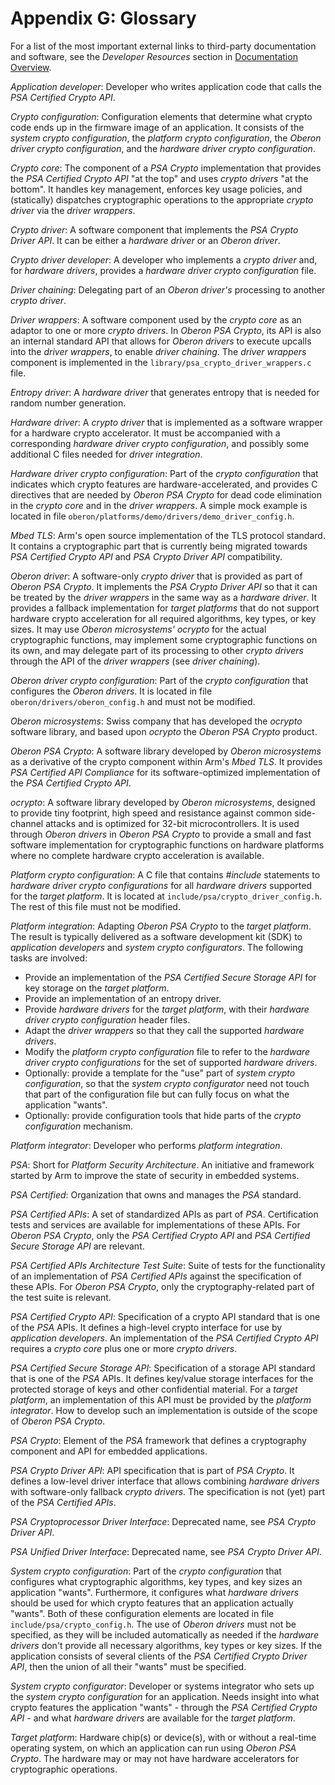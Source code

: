 # Appendix G: Glossary

For a list of the most important external links to third-party documentation and
software, see the _Developer Resources_ section in
[Documentation Overview](Documentation_Overview.md).

_Application developer_: Developer who writes application code that calls the
_PSA Certified Crypto API_.

_Crypto configuration_: Configuration elements that determine what crypto code
ends up in the firmware image of an application. It consists of the _system
crypto configuration_, the _platform crypto configuration_, the _Oberon driver
crypto configuration_, and the _hardware driver crypto configuration_.

_Crypto core_: The component of a _PSA Crypto_ implementation that provides the
_PSA Certified Crypto API_ "at the top" and uses _crypto drivers_ "at the
bottom". It handles key management, enforces key usage policies, and (statically)
dispatches cryptographic operations to the appropriate _crypto driver_ via the
_driver wrappers_.

_Crypto driver_: A software component that implements the _PSA Crypto Driver
API_. It can be either a _hardware driver_ or an _Oberon driver_.

_Crypto driver developer_: A developer who implements a _crypto driver_ and, for
_hardware drivers_, provides a _hardware driver crypto configuration_ file.

_Driver chaining_: Delegating part of an _Oberon driver's_ processing to another
_crypto driver_.

_Driver wrappers_: A software component used by the _crypto core_ as an adaptor
to one or more _crypto drivers_. In _Oberon PSA Crypto_, its API is also an
internal standard API that allows for _Oberon drivers_ to execute upcalls into
the _driver wrappers_, to enable _driver chaining_. The _driver wrappers_
component is implemented in the `library/psa_crypto_driver_wrappers.c` file.

_Entropy driver_: A _hardware driver_ that generates entropy that is needed for
random number generation.

_Hardware driver_: A _crypto driver_ that is implemented as a software wrapper
for a hardware crypto accelerator. It must be accompanied with a corresponding
_hardware driver crypto configuration_, and possibly some additional C files
needed for _driver integration_.

_Hardware driver crypto configuration_: Part of the _crypto configuration_ that
indicates which crypto features are hardware-accelerated, and provides C
directives that are needed by _Oberon PSA Crypto_ for dead code elimination in
the _crypto core_ and in the _driver wrappers_. A simple mock example is located
in file `oberon/platforms/demo/drivers/demo_driver_config.h`.

_Mbed TLS_: Arm's open source implementation of the TLS protocol standard. It
contains a cryptographic part that is currently being migrated towards _PSA
Certified Crypto API_ and _PSA Crypto Driver API_ compatibility.

_Oberon driver_: A software-only _crypto driver_ that is provided as part of
_Oberon PSA Crypto_. It implements the _PSA Crypto Driver API_ so that it can be
treated by the _driver wrappers_ in the same way as a _hardware driver_. It
provides a fallback implementation for _target platforms_ that do not support
hardware crypto acceleration for all required algorithms, key types, or key
sizes. It may use _Oberon microsystems'_ _ocrypto_ for the actual cryptographic
functions, may implement some cryptographic functions on its own, and may
delegate part of its processing to other _crypto drivers_ through the API of
the _driver wrappers_ (see _driver chaining_).

_Oberon driver crypto configuration_: Part of the _crypto configuration_ that
configures the _Oberon drivers_. It is located in file
`oberon/drivers/oberon_config.h` and must not be modified.

_Oberon microsystems_: Swiss company that has developed the _ocrypto_ software
library, and based upon _ocrypto_ the _Oberon PSA Crypto_ product.

_Oberon PSA Crypto_: A software library developed by _Oberon microsystems_ as a
derivative of the crypto component within Arm's _Mbed TLS_. It provides _PSA
Certified API Compliance_ for its software-optimized implementation of the _PSA
Certified Crypto API_.

_ocrypto_: A software library developed by _Oberon microsystems_, designed to
provide tiny footprint, high speed and resistance against common side-channel
attacks and is optimized for 32-bit microcontrollers. It is used through
_Oberon drivers_ in _Oberon PSA Crypto_ to provide a small and fast software
implementation for cryptographic functions on hardware platforms where no
complete hardware crypto acceleration is available.

_Platform crypto configuration_: A C file that contains _#include_ statements to
_hardware driver crypto configurations_ for all _hardware drivers_ supported for
the _target platform_. It is located at `include/psa/crypto_driver_config.h`.
The rest of this file must not be modified.

_Platform integration_: Adapting _Oberon PSA Crypto_ to the _target platform_.
The result is typically delivered as a software development kit (SDK) to
_application developers_ and _system crypto configurators_. The following tasks
are involved:

- Provide an implementation of the _PSA Certified Secure Storage API_ for key
storage on the _target platform_.
- Provide an implementation of an entropy driver.
- Provide _hardware drivers_ for the _target platform_, with their _hardware
driver crypto configuration_ header files.
- Adapt the _driver wrappers_ so that they call the supported _hardware drivers_.
- Modify the _platform crypto configuration_ file to refer to the _hardware
driver crypto configurations_ for the set of supported _hardware drivers_.
- Optionally: provide a template for the "use" part of _system crypto
configuration_, so that the _system crypto configurator_ need not touch that part
of the configuration file but can fully focus on what the application "wants".
- Optionally: provide configuration tools that hide parts of the _crypto
configuration_ mechanism.

_Platform integrator_: Developer who performs _platform integration_.

_PSA_: Short for _Platform Security Architecture_. An initiative and framework
started by Arm to improve the state of security in embedded systems.

_PSA Certified_: Organization that owns and manages the _PSA_ standard.

_PSA Certified APIs_: A set of standardized APIs as part of _PSA_. Certification
tests and services are available for implementations of these APIs. For _Oberon
PSA Crypto_, only the _PSA Certified Crypto API_ and _PSA Certified Secure
Storage API_ are relevant.

_PSA Certified APIs Architecture Test Suite_: Suite of tests for the
functionality of an implementation of _PSA Certified APIs_ against the
specification of these APIs. For _Oberon PSA Crypto_, only the
cryptography-related part of the test suite is relevant.

_PSA Certified Crypto API_: Specification of a crypto API standard that is one of
the _PSA_ APIs. It defines a high-level crypto interface for use by _application
developers_. An implementation of the _PSA Certified Crypto API_ requires a
_crypto core_ plus one or more _crypto drivers_.

_PSA Certified Secure Storage API_: Specification of a storage API standard that
is one of the _PSA_ APIs. It defines key/value storage interfaces for the
protected storage of keys and other confidential material. For a _target
platform_, an implementation of this API must be provided by the _platform
integrator_. How to develop such an implementation is outside of the scope of
_Oberon PSA Crypto_.

_PSA Crypto_: Element of the _PSA_ framework that defines a cryptography
component and API for embedded applications.

_PSA Crypto Driver API_: API specification that is part of _PSA Crypto_. It
defines a low-level driver interface that allows combining _hardware drivers_
with software-only fallback _crypto drivers_. The specification is not (yet)
part of the _PSA Certified APIs_.

_PSA Cryptoprocessor Driver Interface_: Deprecated name, see _PSA Crypto Driver
API_.

_PSA Unified Driver Interface_: Deprecated name, see _PSA Crypto Driver API_.

_System crypto configuration_: Part of the _crypto configuration_ that configures
what cryptographic algorithms, key types, and key sizes an application "wants".
Furthermore, it configures what _hardware drivers_ should be used for which
crypto features that an application actually "wants". Both of these configuration
elements are located in file `include/psa/crypto_config.h`. The use of _Oberon
drivers_ must not be specified, as they will be included automatically as needed
if the _hardware drivers_ don't provide all necessary algorithms, key types or
key sizes. If the application consists of several clients of the _PSA Certified
Crypto Driver API_, then the union of all their "wants" must be specified.

_System crypto configurator_: Developer or systems integrator who sets up the
_system crypto configuration_ for an application. Needs insight into what crypto
features the application "wants" - through the _PSA Certified Crypto API_ - and
what _hardware drivers_ are available for the _target platform_.

_Target platform_: Hardware chip(s) or device(s), with or without a real-time
operating system, on which an application can run using _Oberon PSA Crypto_. The
hardware may or may not have hardware accelerators for cryptographic operations.
